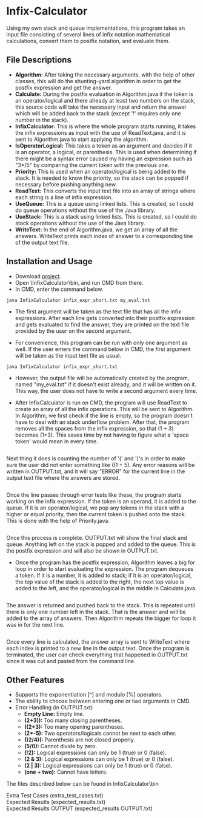 # Infix-Calculator

Using my own stack and queue implementations, this program takes an input file consisting of several lines of infix notation mathematical calculations, convert them to postfix notation, and evaluate them.  
  
## File Descriptions  
  
- **Algorithm:** After taking the necessary arguments, with the help of other classes, this will do the shunting-yard algorithm in order to get the postfix expression and get the answer.  
- **Calculate:** During the postfix evaluation in Algorithm.java if the token is an operator/logical and there already at least two numbers on the stack, this source code will take the necessary input and return the answer which will be added back to the stack (except '!' requires only one number in the stack).  
- **InfixCalculator:** This is where the whole program starts running, it takes the infix expressions as input with the use of ReadText.java, and it is sent to Algorithm.java to start applying the algorithm.  
- **IsOperatorLogical:** This takes a token as an argument and decides if it is an operator, a logical, or parenthesis. This is used when determining if there might be a syntax error caused my having an expression such as "3*/5" by comparing the current token with the previous one.  
- **Priority:** This is used when an operator/logical is being added to the stack. It is needed to know the priority, so the stack can be popped if necessary before pushing anything new.  
- **ReadText:** This converts the input text file into an array of strings where each string is a line of infix expression.  
- **UseQueue:** This is a queue using linked lists. This is created, so I could do queue operations without the use of the Java library.  
- **UseStack:** This is a stack using linked lists. This is created, so I could do stack operations without the use of the Java library.  
- **WriteText:** In the end of Algorithm.java, we get an array of all the answers. WriteText prints each index of answer to a corresponding line of the output text file.  


## Installation and Usage

- Download
[project](https://github.com/cengizozel/Infix-Calculator/archive/main.zip).
- Open \InfixCalculator\bin, and run CMD from there.
- In CMD, enter the command below.

```batch
java InfixCalculator infix_expr_short.txt my_eval.txt
```

- The first argument will be taken as the text file that has all the infix expressions. After each line gets converted into their postfix expression and gets evaluated to find the answer, they are printed on the text file provided by the user on the second argument.  
  
- For convenience, this program can be run with only one argument as well. If the user enters the command below in CMD, the first argument will be taken as the input text file as usual.
```
java InfixCalculator infix_expr_short.txt
```
- However, the output file will be automatically created by the program, named "my_eval.txt" if it doesn't exist already, and it will be written on it. This way, the user does not have to write a second argument every time.  
  
- After InfixCalculator is run on CMD, the program will use ReadText to create an array of all the infix operations. This will be sent to Algorithm. In Algorithm, we first check if the line is empty, so the program doesn't have to deal with an stack underflow problem. After that, the program removes all the spaces from the infix expression, so that (1 + 3) becomes (1+3). This saves time by not having to figure what a 'space token' would mean in every time.
```java

```
Next thing it does is counting the number of '(' and ')'s in order to make sure the user did not enter something like ((1 + 5). Any error reasons will be written in OUTPUT.txt, and it will say "ERROR" for the current line in the output text file where the answers are stored.
```java

```
Once the line passes through error tests like these, the program starts working on the infix expression. If the token is an operand, it is added to the queue. If it is an operator/logical, we pop any tokens in the stack with a higher or equal priority, then the current token is pushed onto the stack. This is done with the help of Priority.java.
```java

```
Once this process is complete. OUTPUT.txt will show the final stack and queue. Anything left on the stack is popped and added to the queue. This is the postfix expression and will also be shown in OUTPUT.txt.  
  
- Once the program has the postfix expression, Algorithm leaves a big for loop in order to start evaluating the expression. The program dequeues a token. If it is a number, it is added to stack; if it is an operator/logical, the top value of the stack is added to the right, the next top value is added to the left, and the operator/logical in the middle in Calculate.java.
```java

```
The answer is returned and pushed back to the stack. This is repeated until there is only one number left in the stack. That is the answer and will be added to the array of answers. Then Algorithm repeats the bigger for loop it was in for the next line.
```java

```
Once every line is calculated, the answer array is sent to WriteText where each index is printed to a new line in the output text. Once the program is terminated, the user can check everything that happened in OUTPUT.txt since it was cut and pasted from the command line.  
  
  
## Other Features  

 - Supports the exponentiation [^] and modulo [%] operators.  
 - The ability to choose between entering one or two arguments in CMD.  
 - Error Handling (in OUTPUT.txt)  
    - **Empty Line:**  Empty line.  
    - **(2+3)):**      Too many closing parentheses.  
    - **((2+3):**      Too many opening parentheses.  
    - __(2*-5):__      Two operators/logicals cannot be next to each other.  
    - **()2/4)(:**     Parenthesis are not closed properly.  
    - **(5/0):**       Cannot divide by zero.  
    - **(!2):**        Logical expressions can only be 1 (true) or 0 (false).  
    - **(2 & 3):**     Logical expressions can only be 1 (true) or 0 (false).  
    - **(2 | 3):**     Logical expressions can only be 1 (true) or 0 (false).  
    - **(one + two):** Cannot have letters.  
  
The files described below can be found in InfixCalculator\bin  
  
Extra Test Cases         (extra_test_cases.txt)  
Expected Results         (expected_results.txt)  
Expected Results OUTPUT  (expected_results OUTPUT.txt)  
